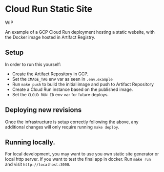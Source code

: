 # Cloud Run Static Site

WIP

An example of a GCP Cloud Run deployment hosting a static website, with the Docker image hosted in Artifact Registry.

## Setup

In order to run this yourself:

- Create the Artifact Repository in GCP.
- Set the `IMAGE_TAG` env var as seen in `.env.example`
- Run `make push` to build the initial image and push to Artifact Repository
- Create a Cloud Run instance based on the published image.
- Set the `CLOUD_RUN_ID` env var for future deploys.

## Deploying new revisions

Once the infrastructure is setup correctly following the above, any additional changes will only require running `make deploy`.

## Running locally.

For local development, you may want to use you own static site generator or local http server. If you want to test the final app in docker. Run `make run` and visit `http://localhost:3000`.
